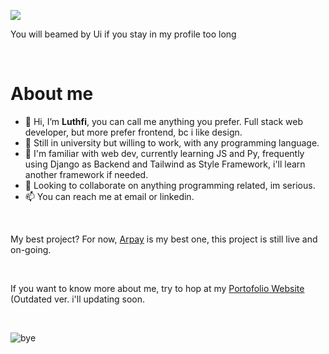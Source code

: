 ![](https://github.com/mulfis/mulfis/blob/main/output.gif)

You will beamed by Ui if you stay in my profile too long

<br>

<h1>About me</h1>

- 👋 Hi, I’m <b>Luthfi</b>, you can call me anything you prefer. Full stack web developer, but more prefer frontend, bc i like design.
- 👀 Still in university but willing to work, with any programming language.
- 🌱 I'm familiar with web dev, currently learning JS and Py, frequently using Django as Backend and Tailwind as Style Framework, i'll learn another framework if needed.
- 💞️ Looking to collaborate on anything programming related, im serious.
- 📫 You can reach me at email or linkedin.

<br>

My best project? For now, <a href="https://arpay.vercel.app">Arpay</a> is my best one, this project is still live and on-going.

<br>

If you want to know more about me, try to hop at my <a href="https://mulfis.github.io">Portofolio Website</a> (Outdated ver. i'll updating soon.

<br>

![bye](https://media1.tenor.com/m/Dxsaz8EK0-QAAAAC/hiyori-blue-archive.gif)

<!---
Ronexts/Ronexts is a ✨ special ✨ repository because its `README.md` (this file) appears on your GitHub profile.
You can click the Preview link to take a look at your changes.
--->
